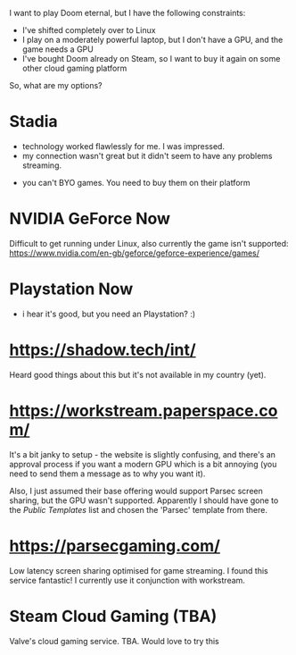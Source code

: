 I want to play Doom eternal, but I have the following constraints:
- I've shifted completely over to Linux
- I play on a moderately powerful laptop, but I don't have a GPU, and the game needs a GPU
- I've bought Doom already on Steam, so I want to buy it again on some other cloud gaming platform

So, what are my options?

# Stadia

+ technology worked flawlessly for me. I was impressed.
+ my connection wasn't great but it didn't seem to have any problems streaming.
- you can't BYO games. You need to buy them on their platform

# NVIDIA GeForce Now

Difficult to get running under Linux, also currently the game isn't supported: https://www.nvidia.com/en-gb/geforce/geforce-experience/games/


# Playstation Now

+ i hear it's good, but you need an Playstation? :)

# https://shadow.tech/int/

Heard good things about this but it's not available in my country (yet).

# https://workstream.paperspace.com/

It's a bit janky to setup - the website is slightly confusing, and there's an approval process if you want a modern GPU which is a bit annoying (you need to send them a message as to why you want it).

Also, I just assumed their base offering would support Parsec screen sharing, but the GPU wasn't supported. Apparently I should have gone to the _Public Templates_ list and chosen the 'Parsec' template from there.

# https://parsecgaming.com/

Low latency screen sharing optimised for game streaming. I found this service fantastic! I currently use it conjunction with workstream. 

# Steam Cloud Gaming (TBA)

Valve's cloud gaming service. TBA. Would love to try this